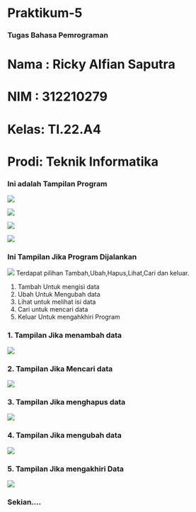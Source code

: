 # Praktikum-5


### Tugas Bahasa Pemrograman
# Nama : Ricky Alfian Saputra
# NIM  : 312210279
# Kelas: TI.22.A4
# Prodi: Teknik Informatika

### Ini adalah Tampilan Program

![](/ScreenShot/Screenshot%20(9).png)

![](/ScreenShot/Screenshot%20(16).png)

![](/ScreenShot/Screenshot%20(17).png)

![](/ScreenShot/Screenshot%20(18).png)

### Ini Tampilan Jika Program Dijalankan

![](/ScreenShot/Screenshot%20(19).png)
Terdapat pilihan Tambah,Ubah,Hapus,Lihat,Cari dan keluar.
1. Tambah Untuk mengisi data
2. Ubah Untuk Mengubah data 
3. Lihat untuk melihat isi data
4. Cari untuk mencari data
5. Keluar Untuk mengahkhiri Program

### 1. Tampilan Jika menambah data

![](/ScreenShot/Screenshot%20(20).png)

### 2. Tampilan Jika Mencari data

![](/ScreenShot/Screenshot%20(20).png)

### 3. Tampilan Jika menghapus data

![](/ScreenShot/Screenshot%20(20).png)

### 4. Tampilan Jika mengubah data
![](/ScreenShot/Screenshot%20(20).png)
### 5. Tampilan Jika mengakhiri Data
![](/ScreenShot/Screenshot%20(20).png)

### Sekian....